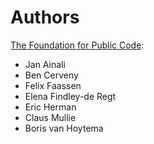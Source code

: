# Authors

[The Foundation for Public Code](https://publiccode.net):

* Jan Ainali
* Ben Cerveny
* Felix Faassen
* Elena Findley-de Regt
* Eric Herman
* Claus Mullie
* Boris van Hoytema
